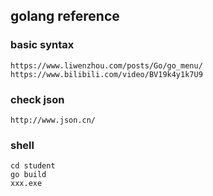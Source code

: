 ## golang reference
### basic syntax
```text
https://www.liwenzhou.com/posts/Go/go_menu/
https://www.bilibili.com/video/BV19k4y1k7U9
```
   

### check json
```text
http://www.json.cn/
```
### shell
```shell script
cd student
go build
xxx.exe
```
